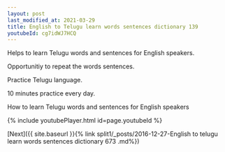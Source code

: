 ```yaml
---
layout: post
last_modified_at: 2021-03-29
title: English to Telugu learn words sentences dictionary 139 
youtubeId: cg7idWJ7HCQ
---
```

 
 
Helps to learn Telugu words and sentences for English speakers.

Opportunitiy to repeat the words sentences. 

Practice Telugu language. 
 
10 minutes practice every day. 
 
How to learn Telugu words and sentences for English speakers 
 
{% include youtubePlayer.html id=page.youtubeId %}
 
 
[Next]({{ site.baseurl }}{% link  split1/_posts/2016-12-27-English to telugu learn words sentences dictionary 673 .md%})
 
